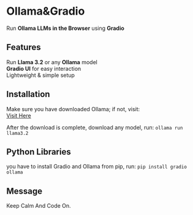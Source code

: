# Ollama&Gradio
Run **Ollama LLMs in the Browser** using **Gradio**

## Features  
Run **Llama 3.2** or any **Ollama** model  
**Gradio UI** for easy interaction  
Lightweight & simple setup  

## Installation  
Make sure you have downloaded Ollama; if not, visit:  
<a href="https://ollama.com/download" target="_blank">Visit Here</a>  

After the download is complete, download any model, run: `ollama run llama3.2`

## Python Libraries
you have to install Gradio and Ollama from pip, run: 
`pip install gradio ollama`

## Message
Keep Calm And Code On.
